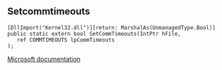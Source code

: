 ## Setcommtimeouts

```
[DllImport("Kernel32.dll")][return: MarshalAs(UnmanagedType.Bool)]
public static extern bool SetCommTimeouts(IntPtr hFile,
   ref COMMTIMEOUTS lpCommTimeouts
);
```

[Microsoft documentation](https://docs.microsoft.com/en-us/windows/win32/api/winbase/nf-winbase-setcommtimeouts)
